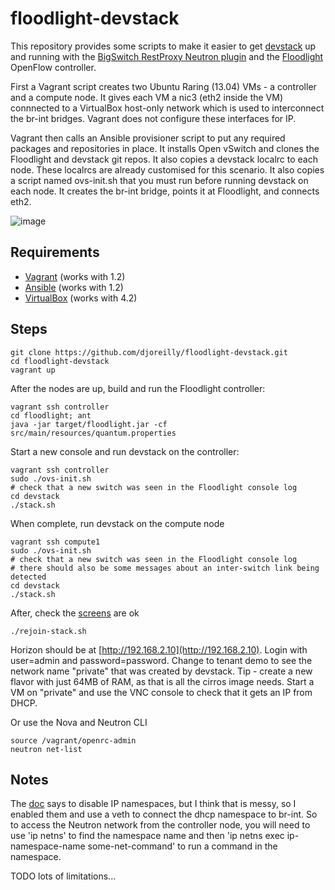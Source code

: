 floodlight-devstack
===================

This repository provides some scripts to make it easier to get [devstack](http://devstack.org/) up and running with the [BigSwitch RestProxy Neutron plugin](https://github.com/openstack/neutron/blob/master/neutron/plugins/bigswitch/plugin.py) and the [Floodlight](http://www.projectfloodlight.org/floodlight/) OpenFlow controller.

First a Vagrant script creates two Ubuntu Raring (13.04) VMs - a controller and a compute node. It gives each VM a nic3 (eth2 inside the VM) connnected to a VirtualBox host-only network which is used to interconnect the br-int bridges. Vagrant does not configure these interfaces for IP.

Vagrant then calls an Ansible provisioner script to put any required packages and repositories in place. It installs Open vSwitch and clones the Floodlight and devstack git repos. It also copies a devstack localrc to each node. These localrcs are already customised for this scenario. It also copies a script named ovs-init.sh that you must run before running devstack on each node. It creates the br-int bridge, points it at Floodlight, and connects eth2.

![image](../master/floodlight-devstack.png?raw=true)

Requirements
------------

* [Vagrant](http://www.vagrantup.com/) (works with 1.2)
* [Ansible](http://www.ansibleworks.com/) (works with 1.2)
* [VirtualBox](https://www.virtualbox.org/) (works with 4.2)

Steps
-----

    git clone https://github.com/djoreilly/floodlight-devstack.git
    cd floodlight-devstack
    vagrant up

After the nodes are up, build and run the Floodlight controller:

    vagrant ssh controller
    cd floodlight; ant
    java -jar target/floodlight.jar -cf src/main/resources/quantum.properties

Start a new console and run devstack on the controller:

    vagrant ssh controller
    sudo ./ovs-init.sh
    # check that a new switch was seen in the Floodlight console log
    cd devstack
    ./stack.sh

When complete, run devstack on the compute node

    vagrant ssh compute1
    sudo ./ovs-init.sh
    # check that a new switch was seen in the Floodlight console log
    # there should also be some messages about an inter-switch link being detected
    cd devstack
    ./stack.sh


After, check the [screens](http://www.samsarin.com/blog/2007/03/11/gnu-screen-working-with-the-scrollback-buffer/) are ok

    ./rejoin-stack.sh

Horizon should be at [http://192.168.2.10](http://192.168.2.10). Login with user=admin and password=password. Change to tenant demo to see the network name "private" that was created by devstack.
Tip - create a new flavor with just 64MB of RAM, as that is all the cirros image needs. Start a VM on "private" and use the VNC console to check that it gets an IP from DHCP.

Or use the Nova and Neutron CLI

    source /vagrant/openrc-admin
    neutron net-list

Notes
-----
The [doc](http://www.openflowhub.org/display/floodlightcontroller/Install+Floodlight+and+OpenStack+on+Your+Own+Ubuntu+VM) says to disable IP namespaces, but I think that is messy, so I enabled them and use a veth to connect the dhcp namespace to br-int. So to access the Neutron network from the controller node, you will need to use 'ip netns' to find the namespace name and then 'ip netns exec ip-namespace-name some-net-command' to run a command in the namespace.

TODO lots of limitations...
